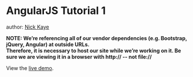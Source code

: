 AngularJS Tutorial 1
====================

author: [Nick Kaye](http://www.nickkaye.com)

**NOTE:  We’re referencing all of our vendor dependencies (e.g. Bootstrap, jQuery, Angular) at outside URLs.   
Therefore, it is necessary to host our site while we’re working on it.  Be sure we are viewing it in a browser with http:// -- not file://**

View the [live demo](http://airpair.github.io/demos/2014/09/T0021-airpair-angularjs-tutorial).
